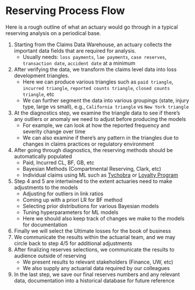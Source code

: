# Reserving Process Flow

Here is a rough outline of what an actuary would go through in a typical
reserving analysis on a periodical base.

1.  Starting from the Claims Data Warehouse, an actuary collects the
    important data fields that are required for analysis.
      - Usually needs: `loss payments`, `lae payments`, `case reserves`,
        `transaction date`, `accident date` at a minimum
2.  After verifying the data, we transform the claims level data into
    loss development triangles.
      - Here we can produce various triangles such as `paid triangle`,
        `incurred triangle`, `reported counts triangle`, `closed counts
        triangle`, etc
      - We can further segment the data into various groupings (state,
        injury type, large vs small), e.g., `California triangle` vs
        `New York triangle`
3.  At the diagnostics step, we examine the triangle data to see if
    there’s any outliers or anomaly we need to adjust before producing
    the models
      - For example, we can look at how the reported frequency and
        severity change over time
      - We can also examine if there’s any pattern in the triangles due
        to changes in claims practices or regulatory environment
4.  After going through diagnostics, the reserving methods should be
    automatically populated
      - Paid, Incurred CL, BF, GB, etc
      - Bayesian Methods (Compartmental Reserving, Clark, etc)
      - Individual claims using ML such as
        [Tychobra](https://www.tychobra.com/posts/claims-ml/) or
        [Loyalty
        Program](https://www.casact.org/pubs/forum/17sforum/01-Llaguno_Bardis_Chin_Gwilliam_Hagerstrand_Petzoldt.pdf)
5.  Step 4 and 5 are intertwined to the extent actuaries need to make
    adjustments to the models
      - Adjusting for outliers in link ratios
      - Coming up with a priori LR for BF method
      - Selecting prior distributions for various Bayesian models
      - Tuning hyperparameters for ML models
      - Here we should also keep track of changes we make to the models
        for documentation
6.  Finally we will select the Ultimate losses for the book of business
7.  We communicate the results within the actuarial team, and we may
    circle back to step 4/5 for additional adjustments
8.  After finalizing reserves selections, we communicate the results to
    audience outside of reserving
      - We present results to relevant stakeholders (Finance, UW, etc)
      - We also supply any actuarial data required by our colleagues
9.  In the last step, we save our final reserves numbers and any
    relevant data, documentation into a historical database for future
    reference
